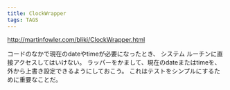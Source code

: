 ```yaml
---
title: ClockWrapper
tags: TAGS
---
```


http://martinfowler.com/bliki/ClockWrapper.html

コードのなかで現在のdateやtimeが必要になったとき、
システム ルーチンに直接アクセスしてはいけない。
ラッパーをかまして、現在のdateまたはtimeを、外から上書き設定できるようにしておこう。
これはテストをシンプルにするために重要なことだ。
